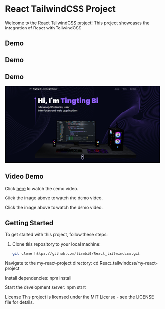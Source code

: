 # React TailwindCSS Project

Welcome to the React TailwindCSS project! This project showcases the integration of React with TailwindCSS.

## Demo

## Demo

## Demo

[![React TailwindCSS Demo](https://github.com/tinabi8/React_tailwindcss/raw/main/my-react-project/React_tailwindcss.png)](https://example.com/path/to/your/video.mp4)

## Video Demo

Click [here](https://github.com/tinabi8/React_tailwindcss/blob/main/my-react-project/React_tailwindcss_Tingting.mp4) to watch the demo video.



Click the image above to watch the demo video.


Click the image above to watch the demo video.

## Getting Started

To get started with this project, follow these steps:

1. Clone this repository to your local machine:

   ```bash
   git clone https://github.com/tinabi8/React_tailwindcss.git
   
 Navigate to the my-react-project directory: cd React_tailwindcss/my-react-project
 
 Install dependencies: npm install
 
 Start the development server: npm start
 
License
This project is licensed under the MIT License - see the LICENSE file for details.


 
  
